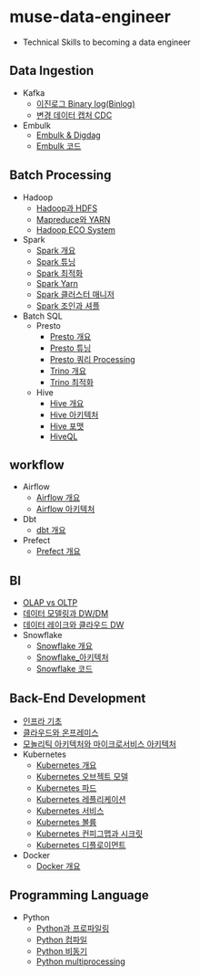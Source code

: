 # muse-data-engineer

* Technical Skills to becoming a data engineer

## Data Ingestion

* Kafka
  * [이진로그 Binary log(Binlog)](data-ingestion/data-ingestion/binlog.md)
  * [변경 데이터 캡처 CDC](data-ingestion/data-ingestion/cdc.md)
* Embulk
  * [Embulk & Digdag](data-ingestion/data-ingestion-1/embulk.md)
  * [Embulk 코드](data-ingestion/data-ingestion-1/embulk\_code.md)

## Batch Processing

* Hadoop
  * [Hadoop과 HDFS](doc/batch-processing/hadoop\_hdfs.md)
  * [Mapreduce와 YARN](doc/batch-processing/hadoop\_map\_yarn.md)
  * [Hadoop ECO System](https://github.com/mjs1995/muse-data-engineer/blob/main/doc/Batch%20Processing/hadoop_eco.md)
* Spark
  * [Spark 개요](doc/batch-processing-1/spark\_base.md)
  * [Spark 튜닝](doc/batch-processing-1/spark\_tuning.md)
  * [Spark 최적화](doc/batch-processing-1/spark\_optimization.md)
  * [Spark Yarn](doc/batch-processing-1/spark\_yarn.md)
  * [Spark 클러스터 매니저](doc/batch-processing-1/spark\_cluster\_manager.md)
  * [Spark 조인과 셔플](doc/batch-processing-1/spark\_join.md)
* Batch SQL
  * Presto
    * [Presto 개요](doc/batch-sql/batch-processing-1/presto\_base.md)
    * [Presto 튜닝](doc/batch-sql/batch-processing-1/presto\_tuning.md)
    * [Presto 쿼리 Processing](doc/batch-sql/batch-processing-1/presto\_query\_processing.md)
    * [Trino 개요](doc/batch-sql/batch-processing-1/trino\_base.md)
    * [Trino 최적화](doc/batch-sql/batch-processing-1/trino\_tuning.md) 
  * Hive
    * [Hive 개요](doc/batch-sql/batch-processing/hive\_base.md)
    * [Hive 아키텍처](doc/batch-sql/batch-processing/hive\_architecture.md)
    * [Hive 포맷](doc/batch-sql/batch-processing/hive\_format.md)
    * [HiveQL](doc/batch-sql/batch-processing/hive\_hiveql.md)

## workflow

* Airflow
  * [Airflow 개요](workflow/airflow/airflow\_base.md)
  * [Airflow 아키텍처](workflow/airflow/airflow\_architecture.md)
* Dbt
  * [dbt 개요](workflow/dbt\_base.md)
* Prefect
  * [Prefect 개요](workflow/prefect\_base.md)

## BI

* [OLAP vs OLTP](bi/olap.md)
* [데이터 모델링과 DW/DM](bi/data\_modeling\_dw\_dm.md)
* [데이터 레이크와 클라우드 DW](bi/data\_lake.md)
* Snowflake
  * [Snowflake 개요](bi/snowflake/snowflake\_base.md)
  * [Snowflake_아키텍처](bi/snowflake/snowflake\_arc.md)
  * [Snowflake 코드](bi/snowflake/snowflake\_handson.md)

## Back-End Development

* [인프라 기초](back-end-development/infra\_based.md)
* [클라우드와 온프레미스](back-end-development/onpremises\_cloud.md)
* [모놀리틱 아키텍처와 마이크로서비스 아키텍처](back-end-development/msa.md)
* Kubernetes
  * [Kubernetes 개요](back-end-development/kubernetes/kubernetes\_base.md)
  * [Kubernetes 오브젝트 모델](back-end-development/kubernetes/kubernetes\_object.md)
  * [Kubernetes 파드](back-end-development/kubernetes/kubernetes\_pod.md)
  * [Kubernetes 레플리케이션](back-end-development/kubernetes/kubernetes\_replica.md)
  * [Kubernetes 서비스](back-end-development/kubernetes/kubernetes\_service.md)
  * [Kubernetes 볼륨](back-end-development/kubernetes/kubernetes\_volume.md)
  * [Kubernetes 컨피그맵과 시크릿](back-end-development/kubernetes/kubernetes\_config\_secret.md)
  * [Kubernetes 디플로이먼트](back-end-development/kubernetes/kubernetes\_deployment.md)
* Docker
  * [Docker 개요](back-end-development/docker/docker\_base.md)

## Programming Language

* Python
  * [Python과 프로파일링](programming-language/programming-language/python\_profiling.md)
  * [Python 컴파일](programming-language/programming-language/python\_comfile.md)
  * [Python 비동기](programming-language/programming-language/python\_async.md)
  * [Python multiprocessing](programming-language/programming-language/python\_multiprocessing.md)
